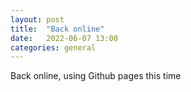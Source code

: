 ```yaml
---
layout: post
title:  "Back online"
date:   2022-06-07 13:00
categories: general
---
```


Back online, using Github pages this time